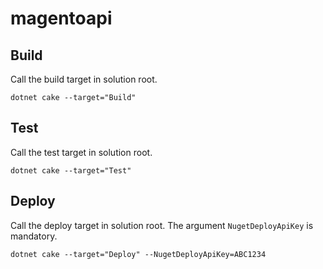 # magentoapi

## Build

Call the build target in solution root.

```
dotnet cake --target="Build"
```

## Test

Call the test target in solution root.

```
dotnet cake --target="Test"
```

## Deploy

Call the deploy target in solution root. The argument ```NugetDeployApiKey``` is mandatory.

```
dotnet cake --target="Deploy" --NugetDeployApiKey=ABC1234
```
